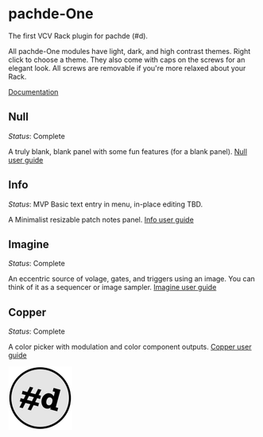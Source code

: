 # pachde-One

The first VCV Rack plugin for pachde (#d).

All pachde-One modules have light, dark, and high contrast themes. Right click to choose a theme.
They also come with caps on the screws for an elegant look.
All screws are removable if you're more relaxed about your Rack.

[Documentation](docs/index.md)

## Null

_Status_: Complete

A truly blank, blank panel with some fun features (for a blank panel).
[Null user guide](docs/Null.md)

## Info

_Status_: MVP Basic text entry in menu, in-place editing TBD.

A Minimalist resizable patch notes panel.
[Info user guide](docs/Info.md)

## Imagine

_Status_: Complete

An eccentric source of volage, gates, and triggers using an image.
You can think of it as a sequencer or image sampler.
[Imagine user guide](docs/Imagine.md)

## Copper

_Status_: Complete

A color picker with modulation and color component outputs. [Copper user guide](docs/Copper.md)

![pachde logo](docs/Logo.svg)
